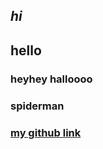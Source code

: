 ## _hi_
## **hello**
### heyhey halloooo
### spiderman 
### [my github link](https://github.com/lyrakris/KNES381/tree/main)
